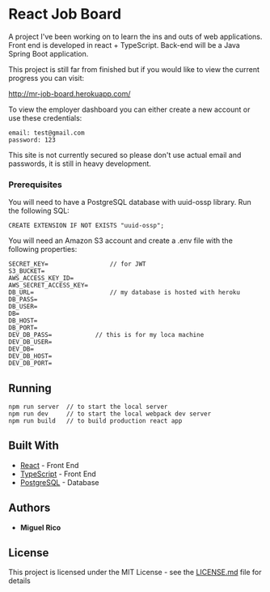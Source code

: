 # React Job Board

A project I've been working on to learn the ins and outs of web applications. Front end is developed in react + TypeScript.
Back-end will be a Java Spring Boot application.

This project is still far from finished but if you would like to view the current progress you can visit:

http://mr-job-board.herokuapp.com/

To view the employer dashboard you can either create a new account or use these credentials:

````
email: test@gmail.com
password: 123
````

This site is not currently secured so please don't use actual email and passwords, it is still in heavy development.

### Prerequisites

You will need to have a PostgreSQL database with uuid-ossp library. Run the following SQL:

````
CREATE EXTENSION IF NOT EXISTS "uuid-ossp";
````
You will need an Amazon S3 account and create a .env file with the following properties:
````
SECRET_KEY=                 // for JWT
S3_BUCKET=
AWS_ACCESS_KEY_ID=
AWS_SECRET_ACCESS_KEY=
DB_URL=                     // my database is hosted with heroku
DB_PASS=
DB_USER=
DB=
DB_HOST=
DB_PORT=
DEV_DB_PASS=            // this is for my loca machine
DEV_DB_USER=
DEV_DB=
DEV_DB_HOST=
DEV_DB_PORT=
````

## Running

````
npm run server  // to start the local server
npm run dev     // to start the local webpack dev server
npm run build   // to build production react app 
````

## Built With

* [React](https://reactjs.org/) - Front End
* [TypeScript](https://www.typescriptlang.org/) - Front End
* [PostgreSQL](https://www.postgresql.org/) - Database

## Authors

* **Miguel Rico**

## License

This project is licensed under the MIT License - see the [LICENSE.md](LICENSE.md) file for details
